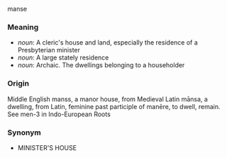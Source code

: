 manse
### Meaning
+ _noun_: A cleric's house and land, especially the residence of a Presbyterian minister
+ _noun_: A large stately residence
+ _noun_: Archaic. The dwellings belonging to a householder

### Origin

Middle English manss, a manor house, from Medieval Latin mānsa, a dwelling, from Latin, feminine past participle of manēre, to dwell, remain. See men-3 in Indo-European Roots

### Synonym

+ MINISTER'S HOUSE


